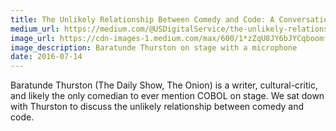 ```yaml
---
title: The Unlikely Relationship Between Comedy and Code: A Conversation with Baratunde Thurston
medium_url: https://medium.com/@USDigitalService/the-unlikely-relationship-between-comedy-and-code-a-conversation-with-baratunde-thurston-6253a38b81b#.ee8yymiys
image_url: https://cdn-images-1.medium.com/max/600/1*zZqU8JY6bJYCqboomflx7Q.jpeg
image_description: Baratunde Thurston on stage with a microphone 
date: 2016-07-14
---
```


Baratunde Thurston (The Daily Show, The Onion) is a writer, cultural-critic, and likely the only comedian to ever mention COBOL on stage. We sat down with Thurston to discuss the unlikely relationship between comedy and code.
